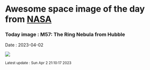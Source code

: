 
# Awesome space image of the day from [NASA](https://api.nasa.gov/)

### Today image : M57: The Ring Nebula from Hubble
Date : 2023-04-02

![](https://apod.nasa.gov/apod/image/2304/Ring_HubbleSchmidt_960.jpg)

<small>Latest update : Sun Apr  2 21:10:17 2023</small>
        